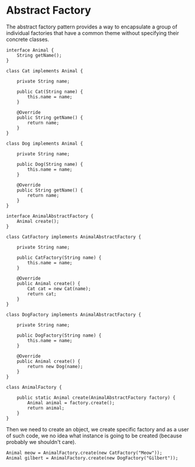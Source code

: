 # Abstract Factory

The abstract factory pattern provides a way to encapsulate a group of individual factories that have a common theme without specifying their concrete classes.

```
interface Animal {
    String getName();
}

class Cat implements Animal {

    private String name;

    public Cat(String name) {
        this.name = name;
    }

    @Override
    public String getName() {
        return name;
    }
}

class Dog implements Animal {

    private String name;

    public Dog(String name) {
        this.name = name;
    }

    @Override
    public String getName() {
        return name;
    }
}

interface AnimalAbstractFactory {
    Animal create();
}

class CatFactory implements AnimalAbstractFactory {

    private String name;

    public CatFactory(String name) {
        this.name = name;
    }

    @Override
    public Animal create() {
        Cat cat = new Cat(name);
        return cat;
    }
}

class DogFactory implements AnimalAbstractFactory {

    private String name;

    public DogFactory(String name) {
        this.name = name;
    }

    @Override
    public Animal create() {
        return new Dog(name);
    }
}

class AnimalFactory {

    public static Animal create(AnimalAbstractFactory factory) {
        Animal animal = factory.create();
        return animal;
    }
}
```

Then we need to create an object, we create specific factory and as a user of such code, we no idea what instance is going to be created \(because probably we shouldn't care\).

```
Animal meow = AnimalFactory.create(new CatFactory("Meow"));
Animal gilbert = AnimalFactory.create(new DogFactory("Gilbert"));
```



